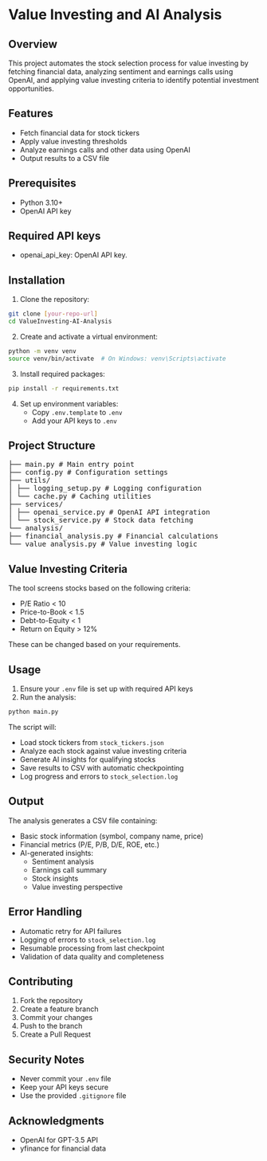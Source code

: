 # Value Investing and AI Analysis

## Overview
This project automates the stock selection process for value investing by fetching financial data, analyzing sentiment and earnings calls using OpenAI, and applying value investing criteria to identify potential investment opportunities.

## Features
- Fetch financial data for stock tickers
- Apply value investing thresholds
- Analyze earnings calls and other data using OpenAI
- Output results to a CSV file

## Prerequisites
- Python 3.10+
- OpenAI API key

## Required API keys
- openai_api_key: OpenAI API key.

## Installation

1. Clone the repository:
```bash
git clone [your-repo-url]
cd ValueInvesting-AI-Analysis
```

2. Create and activate a virtual environment:
```bash
python -m venv venv
source venv/bin/activate  # On Windows: venv\Scripts\activate
```

3. Install required packages:
```bash
pip install -r requirements.txt
```

4. Set up environment variables:
   - Copy `.env.template` to `.env`
   - Add your API keys to `.env`


## Project Structure
<pre>
├── main.py # Main entry point
├── config.py # Configuration settings
├── utils/
│ ├── logging_setup.py # Logging configuration
│ └── cache.py # Caching utilities
├── services/
│ ├── openai_service.py # OpenAI API integration
│ └── stock_service.py # Stock data fetching
└── analysis/
├── financial_analysis.py # Financial calculations
└── value_analysis.py # Value investing logic
</pre>

## Value Investing Criteria

The tool screens stocks based on the following criteria:
- P/E Ratio < 10
- Price-to-Book < 1.5
- Debt-to-Equity < 1
- Return on Equity > 12%

These can be changed based on your requirements.

## Usage

1. Ensure your `.env` file is set up with required API keys
2. Run the analysis:
```bash
python main.py
```

The script will:
- Load stock tickers from `stock_tickers.json`
- Analyze each stock against value investing criteria
- Generate AI insights for qualifying stocks
- Save results to CSV with automatic checkpointing
- Log progress and errors to `stock_selection.log`

## Output

The analysis generates a CSV file containing:
- Basic stock information (symbol, company name, price)
- Financial metrics (P/E, P/B, D/E, ROE, etc.)
- AI-generated insights:
  - Sentiment analysis
  - Earnings call summary
  - Stock insights
  - Value investing perspective

## Error Handling

- Automatic retry for API failures
- Logging of errors to `stock_selection.log`
- Resumable processing from last checkpoint
- Validation of data quality and completeness

## Contributing

1. Fork the repository
2. Create a feature branch
3. Commit your changes
4. Push to the branch
5. Create a Pull Request

## Security Notes

- Never commit your `.env` file
- Keep your API keys secure
- Use the provided `.gitignore` file

## Acknowledgments

- OpenAI for GPT-3.5 API
- yfinance for financial data